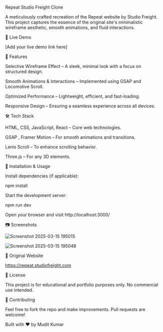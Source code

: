 Repeat Studio Freight Clone

A meticulously crafted recreation of the Repeat website by Studio Freight. This project captures the essence of the original site's minimalistic wireframe aesthetic, smooth animations, and fluid interactions.

🚀 Live Demo

[Add your live demo link here]

📌 Features

Selective Wireframe Effect – A sleek, minimal look with a focus on structured design.

Smooth Animations & Interactions – Implemented using GSAP and Locomotive Scroll.

Optimized Performance – Lightweight, efficient, and fast-loading.

Responsive Design – Ensuring a seamless experience across all devices.

🛠️ Tech Stack

HTML, CSS, JavaScript, React – Core web technologies.

GSAP , Framer Motion – For smooth animations and transitions.

Lenis Scroll – To enhance scrolling behavior.

Three.js  – For any 3D elements.

📂 Installation & Usage

Install dependencies (if applicable):

npm install

Start the development server:

npm run dev

Open your browser and visit http://localhost:3000/

📷 Screenshots


![Screenshot 2025-03-15 195015](https://github.com/user-attachments/assets/ae4abb27-690a-4072-8d45-6e2e914158d0)

![Screenshot 2025-03-15 195048](https://github.com/user-attachments/assets/1dc45acc-8017-4f12-b09e-8ce55b8e6c2f)


🔗 Original Website

https://repeat.studiofreight.com

📜 License

This project is for educational and portfolio purposes only. No commercial use intended.

🤝 Contributing

Feel free to fork the repo and make improvements. Pull requests are welcome!

Built with ❤️ by Mudit Kumar
